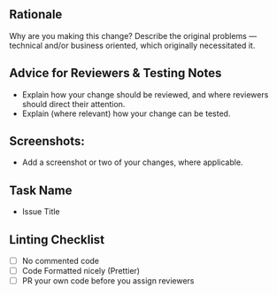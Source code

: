 ## Rationale

Why are you making this change? Describe the original problems — technical and/or business oriented, which originally necessitated it.

## Advice for Reviewers & Testing Notes

- Explain how your change should be reviewed, and where reviewers should direct their attention.
- Explain (where relevant) how your change can be tested.

## Screenshots:

- Add a screenshot or two of your changes, where applicable.

## Task Name

- Issue Title

## Linting Checklist
- [ ] No commented code
- [ ] Code Formatted nicely (Prettier)
- [ ] PR your own code before you assign reviewers